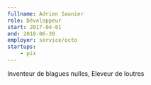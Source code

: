 ```yaml
---
fullname: Adrien Saunier
role: Développeur
start: 2017-04-01
end: 2018-06-30
employer: service/octo
startups:
    - pix
---
```


Inventeur de blagues nulles, Eleveur de loutres
